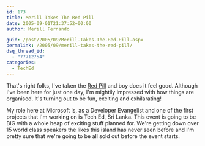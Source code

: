 ```yaml
---
id: 173
title: Merill Takes The Red Pill
date: 2005-09-01T21:37:52+00:00
author: Merill Fernando

guid: /post/2005/09/Merill-Takes-The-Red-Pill.aspx
permalink: /2005/09/merill-takes-the-red-pill/
dsq_thread_id:
  - "77712754"
categories:
  - TechEd
---
```


<p>That's right folks, I've taken the <a href="http://www.arrod.co.uk/essays/matrix.php">Red Pill</a> and boy does it 
feel good. Although I've been here for just one day, I'm mightily impressed with 
how things are organised. It's turning out to be fun, exciting and 
exhilarating!</p>
<p>My role here at Microsoft is, as a Developer Evangelist&nbsp;and one of the 
first projects that I'm working on is Tech Ed, Sri Lanka. This event is going to 
be BIG with a whole heap of exciting stuff planned for. We're getting down over 
15 world class speakers the likes this island has never seen before and I'm 
pretty sure that we're going to be all sold out before the event 
starts.</p>